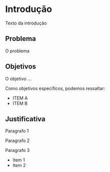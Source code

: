 
# Introdução

Texto da introdução



## Problema
O problema

## Objetivos

O objetivo ...

Como objetivos específicos, podemos ressaltar:
* ITEM A
* ITEM B

## Justificativa

Paragrafo 1

Paragrafo 2

Paragrafo 3
* Item 1
* Item 2
